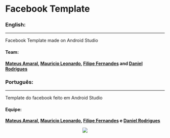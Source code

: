 # Facebook Template

### English:
__________
Facebook Template made on Android Studio

#### Team:
**[Mateus Amaral](https://github.com/gitmateusamaral), [Mauricio Leonardo](https://github.com/mauriciolfsilva), [Filipe Fernandes](https://github.com/FilipeMFernandes) and [Daniel Rodrigues](https://github.com/DanielORodrigues)**

### Português:
__________
Template do facebook feito em Android Studio

#### Equipe:
**[Mateus Amaral](https://github.com/gitmateusamaral), [Mauricio Leonardo](https://github.com/mauriciolfsilva), [Filipe Fernandes](https://github.com/FilipeMFernandes) e [Daniel Rodrigues](https://github.com/DanielORodrigues)**

<p align="center">
  <img src="http://i.imgur.com/S7dFZjw.png/">
</p>
